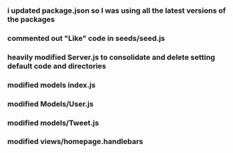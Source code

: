 ### i updated package.json so I was using all the latest versions of the packages

### commented out "Like" code in seeds/seed.js

### heavily modified Server.js to consolidate and delete setting default code and directories

### modified models index.js

### modified Models/User.js

### modified models/Tweet.js

### modified views/homepage.handlebars
